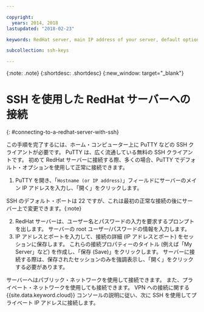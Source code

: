 ```yaml
---

copyright:
  years: 2014, 2018
lastupdated: "2018-02-23"

keywords: RedHat server, main IP address of your server, default options

subcollection: ssh-keys

---
```


{:note: .note}
{:shortdesc: .shortdesc}
{:new_window: target="_blank"}

# SSH を使用した RedHat サーバーへの接続
{: #connecting-to-a-redhat-server-with-ssh}

この手順を完了するには、ホーム・コンピューター上に PuTTY などの SSH クライアントが必要です。 PuTTY は、広く流通している無料の SSH クライアントです。
初めて RedHat サーバーに接続する際、多くの場合、PuTTY でデフォルト・オプションを使用して正常に接続できます。

1. PuTTY を開き、「`Hostname (or IP address)`」フィールドにサーバーのメイン IP アドレスを入力し、「開く」をクリックします。 

  SSH のデフォルト・ポートは 22 ですが、これは最初の正常な接続の後にサーバー上で変更できます。{:note} 
  
2. RedHat サーバーは、ユーザー名とパスワードの入力を要求するプロンプトを出します。 サーバーの root ユーザー/パスワードの情報を入力します。
3. IP アドレスとポートを入力して、接続の詳細 (IP アドレスとポート) をセッションに保存します。 これらの接続プロパティーのタイトル (例えば「My Server」など) を作成し、「保存 (Save)」をクリックします。
  サーバーに接続する際は、保存されたセッションのみを強調表示し、「開く」をクリックする必要があります。

サーバーへはパブリック・ネットワークを使用して接続できます。
また、プライベート・ネットワークを使用しても接続できます。 VPN への接続に関する {{site.data.keyword.cloud}} コンソールの説明に従い、次に SSH を使用してプライベート IP アドレスに接続します。
